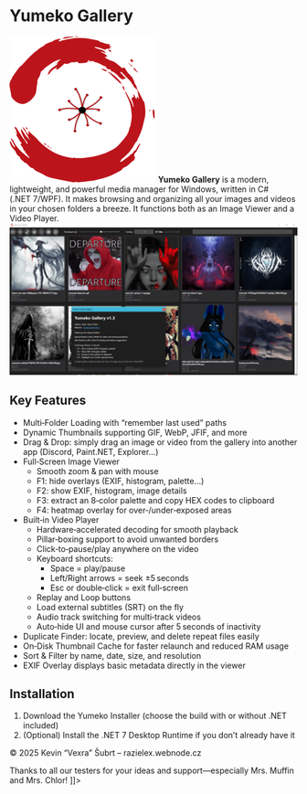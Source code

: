 # Yumeko Gallery
![Náhled aplikace](logo_small.png)
**Yumeko Gallery** is a modern, lightweight, and powerful media manager for Windows, written in C# (.NET 7/WPF). It makes browsing and organizing all your images and videos in your chosen folders a breeze. It functions both as an Image Viewer and a Video Player.
![Náhled aplikace](YumekoShowcase.png)

## Key Features

- Multi‑Folder Loading with “remember last used” paths
- Dynamic Thumbnails supporting GIF, WebP, JFIF, and more
- Drag & Drop: simply drag an image or video from the gallery into another app (Discord, Paint.NET, Explorer…)
- Full‑Screen Image Viewer
  - Smooth zoom & pan with mouse
  - F1: hide overlays (EXIF, histogram, palette…)
  - F2: show EXIF, histogram, image details
  - F3: extract an 8‑color palette and copy HEX codes to clipboard
  - F4: heatmap overlay for over‑/under‑exposed areas
- Built‑in Video Player
  - Hardware‑accelerated decoding for smooth playback
  - Pillar‑boxing support to avoid unwanted borders
  - Click‑to‑pause/play anywhere on the video
  - Keyboard shortcuts:
    - Space = play/pause
    - Left/Right arrows = seek ±5 seconds
    - Esc or double‑click = exit full‑screen
  - Replay and Loop buttons
  - Load external subtitles (SRT) on the fly
  - Audio track switching for multi‑track videos
  - Auto‑hide UI and mouse cursor after 5 seconds of inactivity
- Duplicate Finder: locate, preview, and delete repeat files easily
- On‑Disk Thumbnail Cache for faster relaunch and reduced RAM usage
- Sort & Filter by name, date, size, and resolution
- EXIF Overlay displays basic metadata directly in the viewer

## Installation

1. Download the Yumeko Installer (choose the build with or without .NET included)
2. (Optional) Install the .NET 7 Desktop Runtime if you don’t already have it

© 2025 Kevin “Vexra” Šubrt – razielex.webnode.cz

Thanks to all our testers for your ideas and support—especially Mrs. Muffin and Mrs. Chlor!
  ]]>
